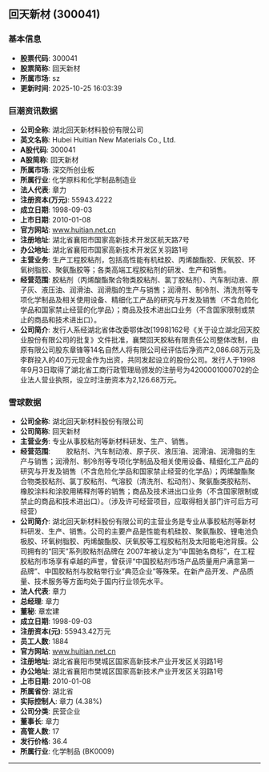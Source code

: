 ## 回天新材 (300041)

### 基本信息

- **股票代码**: 300041
- **股票简称**: 回天新材
- **所属市场**: sz
- **更新时间**: 2025-10-25 16:03:39

### 巨潮资讯数据

- **公司全称**: 湖北回天新材料股份有限公司
- **英文名称**: Hubei Huitian New Materials Co., Ltd.
- **A股代码**: 300041
- **A股简称**: 回天新材
- **所属市场**: 深交所创业板
- **所属行业**: 化学原料和化学制品制造业
- **法人代表**: 章力
- **注册资本(万元)**: 55943.4222
- **成立日期**: 1998-09-03
- **上市日期**: 2010-01-08
- **官方网站**: www.huitian.net.cn
- **注册地址**: 湖北省襄阳市国家高新技术开发区航天路7号
- **办公地址**: 湖北省襄阳市国家高新技术开发区关羽路1号
- **主营业务**: 生产工程胶粘剂，包括高性能有机硅胶、丙烯酸酯胶、厌氧胶、环氧树脂胶、聚氨酯胶等；各类高端工程胶粘剂的研发、生产和销售。
- **经营范围**: 胶粘剂（丙烯酸酯聚合物类胶粘剂、氯丁胶粘剂）、汽车制动液、原子灰、液压油、润滑油、润滑脂的生产与销售；润滑剂、制冷剂、清洗剂等专项化学制品及相关使用设备、精细化工产品的研究与开发及销售（不含危险化学品和国家禁止经营的化学品）；商品及技术进出口业务（不含国家限制或禁止的商品和技术进出口）。
- **公司简介**: 发行人系经湖北省体改委鄂体改[1998]162号《关于设立湖北回天胶业股份有限公司的批复》文件批准，襄樊回天胶粘有限责任公司整体改制，由原有限公司股东章锋等14名自然人将有限公司经评估后净资产2,086.68万元及李群投入的40万元现金作为出资，共同发起设立的股份公司。发行人于1998年9月3日取得了湖北省工商行政管理局颁发的注册号为4200001000702的企业法人营业执照，设立时注册资本为2,126.68万元。

### 雪球数据

- **公司全称**: 湖北回天新材料股份有限公司
- **公司简称**: 回天新材
- **主营业务**: 专业从事胶粘剂等新材料研发、生产、销售。
- **经营范围**: 　　胶粘剂、汽车制动液、原子灰、液压油、润滑油、润滑脂的生产与销售；润滑剂、制冷剂等专项化学制品及相关使用设备、精细化工产品的研究与开发及销售（不含危险化学品和国家禁止经营的化学品）；丙烯酸酯聚合物类胶粘剂、氯丁胶粘剂、气溶胶（清洗剂、松动剂）、聚氨酯类胶粘剂、橡胶涂料和涂胶用稀释剂等的销售；商品及技术进出口业务（不含国家限制或禁止的商品和技术进出口）。（涉及许可经营项目，应取得相关部门许可后方可经营）
- **公司简介**: 湖北回天新材料股份有限公司的主营业务是专业从事胶粘剂等新材料研发、生产、销售。公司的主要产品是性能有机硅胶、聚氨酯胶、锂电池负极胶、环氧树脂胶、丙烯酸酯胶、厌氧胶等工程胶粘剂及太阳能电池背膜。公司拥有的“回天”系列胶粘剂品牌在 2007年被认定为“中国驰名商标”，在工程胶粘剂市场享有卓越的声誉，曾获评“中国胶粘剂市场产品质量用户满意第一品牌”、中国胶粘剂与胶粘带行业“典范企业”等殊荣。在新产品开发、产品质量、技术服务等方面均处于国内行业领先水平。
- **法人代表**: 章力
- **总经理**: 章力
- **董秘**: 章宏建
- **成立日期**: 1998-09-03
- **注册资本(元)**: 55943.42万元
- **员工人数**: 1884
- **官方网站**: www.huitian.net.cn
- **注册地址**: 湖北省襄阳市樊城区国家高新技术产业开发区关羽路1号
- **办公地址**: 湖北省襄阳市樊城区国家高新技术产业开发区关羽路1号
- **上市日期**: 2010-01-08
- **所属省份**: 湖北省
- **实际控制人**: 章力 (4.38%)
- **公司分类**: 民营企业
- **董事长**: 章力
- **高管人数**: 17
- **发行价格**: 36.4
- **所属行业**: 化学制品 (BK0009)

---